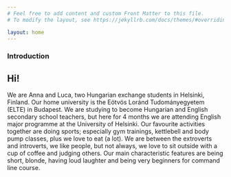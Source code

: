 ```yaml
---
# Feel free to add content and custom Front Matter to this file.
# To modify the layout, see https://jekyllrb.com/docs/themes/#overriding-theme-defaults

layout: home
---
```

### Introduction
## Hi!
We are Anna and Luca, two Hungarian exchange students in Helsinki, Finland. 
Our home university is the Eötvös Loránd Tudományegyetem (ELTE) in Budapest.
We are studying to become Hungarian and English secondary school teachers, but here for 4 months we are attending 
English major programme at the University of Helsinki. 
Our favourite activities together are doing sports; especially gym trainings, 
kettlebell and body pump classes, plus we love to eat (a lot). 
We are between the extroverts and introverts, we like people, but not always,
we love to sit outside with a cup of coffee and judging others.
Our main characteristic features are being short, blonde, having loud laughter and 
being very beginners for command line course.  
